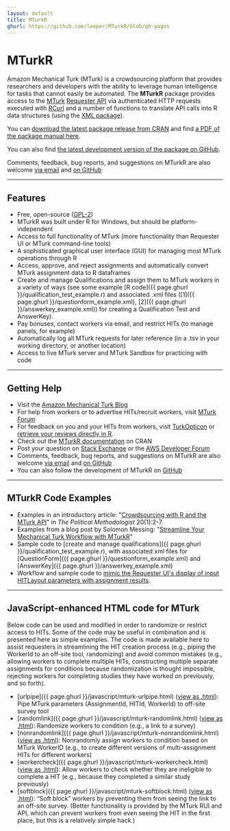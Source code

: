 ```yaml
---
layout: default
title: MTurkR
ghurl: https://github.com/leeper/MTurkR/blob/gh-pages
---
```


# MTurkR #

Amazon Mechanical Turk (MTurk) is a crowdsourcing platform that provides researchers and developers with the ability to leverage human intelligence for tasks that cannot easily be automated. The **MTurkR** package provides access to the [MTurk](https://requester.mturk.com/) [Requester API](http://docs.aws.amazon.com/AWSMechTurk/latest/AWSMturkAPI/Welcome.html) via authenticated HTTP requests executed with [RCurl](http://cran.r-project.org/web/packages/RCurl/index.html) and a number of functions to translate API calls into R data structures (using the [XML package](http://cran.r-project.org/web/packages/XML/index.html)).

You can [download the latest package release from CRAN](http://cran.r-project.org/web/packages/MTurkR/index.html) and find [a PDF of the package manual here](http://cran.r-project.org/web/packages/MTurkR/MTurkR.pdf).

You can also find [the latest development version of the package on GitHub](https://github.com/leeper/MTurkR).

Comments, feedback, bug reports, and suggestions on MTurkR are also welcome [via email](mailto:thosjleeper@gmail.com?subject=MTurkR) and [on GitHub](https://github.com/leeper/MTurkR/issues)

---
## Features ##

* Free, open-source ([GPL-2](http://www.gnu.org/licenses/gpl-2.0.html))
* MTurkR was built under R for Windows, but should be platform-independent
* Access to full functionality of MTurk (more functionality than Requester UI or MTurk command-line tools)
* A sophisticated graphical user interface (GUI) for managing most MTurk operations through R
* Access, approve, and reject assignments and automatically convert MTurk assignment data to R dataframes
* Create and manage Qualifications and assign them to MTurk workers in a variety of ways (see some example [R code]({{ page.ghurl }}/qualification_test_example.r) and associated .xml files ([1]({{ page.ghurl }}/questionform_example.xml), [2]({{ page.ghurl }}/answerkey_example.xml)) for creating a Qualification Test and AnswerKey).
* Pay bonuses, contact workers via email, and restrict HITs (to manage panels, for example)
* Automatically log all MTurk requests for later reference (in a .tsv in your working directory, or another location)
* Access to live MTurk server and MTurk Sandbox for practicing with code

---
## Getting Help ##

* Visit the [Amazon Mechanical Turk Blog](http://mechanicalturk.typepad.com/)
* For help from workers or to advertise HITs/recruit workers, visit [MTurk Forum](http://mturkforum.com/)
* For feedback on you and your HITs from workers, visit [TurkOpticon](http://turkopticon.differenceengines.com/) or [retrieve your reviews directly in R](turkopticon).
* Check out the [MTurkR documentation](http://cran.r-project.org/web/packages/MTurkR/MTurkR.pdf) on CRAN
* Post your question on [Stack Exchange](http://stackoverflow.com/questions/tagged/mechanicalturk+r) or the [AWS Developer Forum](https://forums.aws.amazon.com/forum.jspa?forumID=11)
* Comments, feedback, bug reports, and suggestions on MTurkR are also welcome [via email](mailto:thosjleeper@gmail.com?subject=MTurkR) and [on GitHub](https://github.com/leeper/MTurkR/issues)
* You can also follow the development of MTurkR on [GitHub](https://github.com/leeper/MTurkR)

---
## MTurkR Code Examples ##

* Examples in an introductory article: "[Crowdsourcing with R and the MTurk API](http://polmeth.wustl.edu/methodologist/tpm_v20_n2.pdf)" in *The Political Methodologist* 20(1):2-7.
* Examples from a blog post by Solomon Messing: "[Streamline Your Mechanical Turk Workflow with MTurkR](http://solomonmessing.wordpress.com/2013/06/24/streamline-your-mechanical-turk-workflow-with-mturkr/)"
* Sample code to [create and manage qualifications]({{ page.ghurl }}/qualification_test_example.r), with associated xml files for [QuestionForm]({{ page.ghurl }}/questionform_example.xml) and [AnswerKey]({{ page.ghurl }}/answerkey_example.xml)
* Workflow and sample code to [mimic the Requester UI's display of input HITLayout parameters with assignment results](batchinputs).

---
## JavaScript-enhanced HTML code for MTurk ##

Below code can be used and modified in order to randomize or restrict access to HITs. Some of the code may be useful in combination and is presented here as simple examples. The code is made available here to assist requesters in streamlining the HIT creation process (e.g., piping the WorkerId to an off-site tool, randomizing) and avoid common mistakes (e.g., allowing workers to complete multiple HITs, constructing multiple separate assignments for conditions because randomization is thought impossible, rejecting workers for completing studies they have worked on previously, and so forth).

* [urlpipe]({{ page.ghurl }}/javascript/mturk-urlpipe.html) ([view as .html](javascript/mturk-urlpipe.html)): Pipe MTurk parameters (AssignmentId, HITId, WorkerId) to off-site survey tool
* [randomlink]({{ page.ghurl }}/javascript/mturk-randomlink.html) ([view as .html](javascript/mturk-randomlink.html)): Randomize workers to condition (e.g., a link to a survey)
* [nonrandomlink]({{ page.ghurl }}/javascript/mturk-nonrandomlink.html) ([view as .html](javascript/mturk-nonrandomlink.html)): Nonrandomly assign workers to condition based on MTurk WorkerID (e.g., to create different versions of multi-assignment HITs for different workers)
* [workercheck]({{ page.ghurl }}/javascript/mturk-workercheck.html) ([view as .html](javascript/mturk-workercheck.html)): Allow workers to check whether they are ineligible to complete a HIT (e.g., because they completed a similar study previously)
* [softblock]({{ page.ghurl }}/javascript/mturk-softblock.html) ([view as .html](javascript/mturk-softblock.html)): &ldquo;Soft block&rdquo; workers by preventing them from seeing the link to an off-site survey. (Better functionality is provided by the MTurk RUI and API, which can prevent workers from even seeing the HIT in the first place, but this is a relatively simple hack.)
